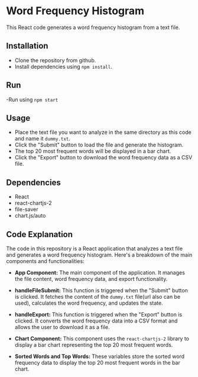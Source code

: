 # Word Frequency Histogram

This React code generates a word frequency histogram from a text file.

## Installation

- Clone the repository from github.
- Install dependencies using `npm install`.

## Run
-Run using `npm start`


## Usage

- Place the text file you want to analyze in the same directory as this code and name it `dummy.txt`.
- Click the "Submit" button to load the file and generate the histogram.
- The top 20 most frequent words will be displayed in a bar chart.
- Click the "Export" button to download the word frequency data as a CSV file.

## Dependencies

- React
- react-chartjs-2
- file-saver
- chart.js/auto


## Code Explanation

The code in this repository is a React application that analyzes a text file and generates a word frequency histogram. Here's a breakdown of the main components and functionalities:

- **App Component:** The main component of the application. It manages the file content, word frequency data, and export functionality.

- **handleFileSubmit:** This function is triggered when the "Submit" button is clicked. It fetches the content of the `dummy.txt` file(url also can be used), calculates the word frequency, and updates the state.

- **handleExport:** This function is triggered when the "Export" button is clicked. It converts the word frequency data into a CSV format and allows the user to download it as a file.

- **Chart Component:** This component uses the `react-chartjs-2` library to display a bar chart representing the top 20 most frequent words.

- **Sorted Words and Top Words:** These variables store the sorted word frequency data to display the top 20 most frequent words in the bar chart.
